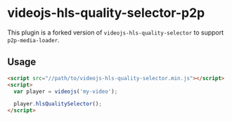 # videojs-hls-quality-selector-p2p

This plugin is a forked version of `videojs-hls-quality-selector` to support `p2p-media-loader`.

## Usage

```html
<script src="//path/to/videojs-hls-quality-selector.min.js"></script>
<script>
  var player = videojs('my-video');

  player.hlsQualitySelector();
</script>
```


[videojs]: http://videojs.com/
